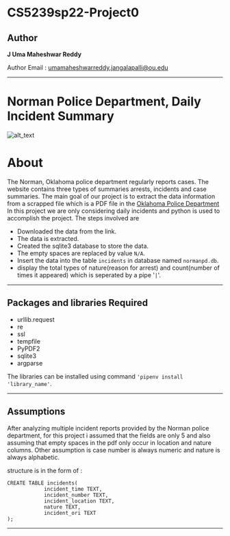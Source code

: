 # CS5239sp22-Project0

## Author
**J Uma Maheshwar Reddy**

Author Email : umamaheshwarreddy.jangalapalli@ou.edu

---
Norman Police Department, Daily Incident Summary
===

![alt_text](https://www.normanok.gov/sites/default/files/styles/logo/public/images/2022-02/Badge.JPG?itok=uYhj6VWe)

# About

The Norman, Oklahoma police department regularly reports cases.
The website contains three types of summaries arrests,
incidents and case summaries.
The main goal of our project is to extract the data information
from a scrapped file which is a PDF file in the 
[Oklahoma Police Department](https://www.normanok.gov/public-safety/police-department/crime-prevention-data/department-activity-reports)
In this project we are only considering daily incidents and 
python is used to accomplish the project. The steps involved are
- Downloaded the data from the link.
- The data is extracted.
- Created the sqlite3 database to store the data.
- The empty spaces are replaced by value ` N/A `.
- Insert the data into the table ` incidents ` in database named `normanpd.db`.
- display the total types of nature(reason for arrest) and
count(number of times it appeared) which is seperated by a pipe '` | `'.
---
## Packages and libraries Required

- urllib.request
- re
- ssl
- tempfile
- PyPDF2
- sqlite3
- argparse

The libraries can be installed using command ` 'pipenv install 'library_name' `.

---

## Assumptions
After analyzing multiple incident reports provided by the
Norman police department,
for this project i assumed that the fields are only 5 
and also assuming that empty spaces in the pdf
only occur in location and nature columns.
Other assumption is case number is always numeric and nature is always alphabetic.

structure is in the form of :
``` 
CREATE TABLE incidents(
            incident_time TEXT,
            incident_number TEXT,
            incident_location TEXT,
            nature TEXT,
            incident_ori TEXT
); 
```

---


